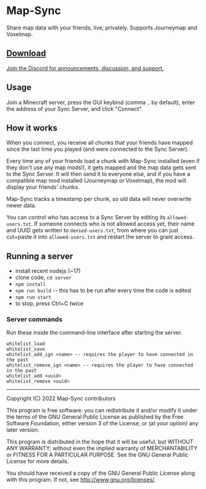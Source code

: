 # Map-Sync

Share map data with your friends, live, privately.
Supports Journeymap and Voxelmap.

## [Download](https://github.com/CivPlatform/map-sync/releases)

[Join the Discord for announcements, discussion, and support.](https://discord.gg/khMPvWjnKt)

## Usage

Join a Minecraft server, press the GUI keybind (comma `,` by default), enter the address of your Sync Server, and click "Connect".

## How it works

When you connect, you receive all chunks that your friends have mapped since the last time you played (and were connected to the Sync Server).

Every time any of your friends load a chunk with Map-Sync installed (even if they don't use any map mods!), it gets mapped and the map data gets sent to the Sync Server. It will then send it to everyone else, and if you have a compatible map mod installed (Journeymap or Voxelmap), the mod will display your friends' chunks.

Map-Sync tracks a timestamp per chunk, so old data will never overwrite newer data.

You can control who has access to a Sync Server by editing its `allowed-users.txt`. If someone connects who is not allowed access yet, their name and UUID gets written to `denied-users.txt`, from where you can just cut+paste it into `allowed-users.txt` and restart the server to grant access.

## Running a server

- install recent nodejs (~17)
- clone code, `cd server`
- `npm install`
- `npm run build` -- this has to be run after every time the code is edited
- `npm run start`
- to stop, press Ctrl+C twice

### Server commands

Run these inside the command-line interface after starting the server.

```
whitelist_load
whitelist_save
whitelist_add_ign <name> -- requires the player to have connected in the past
whitelist_remove_ign <name> -- requires the player to have connected in the past
whitelist_add <uuid>
whitelist_remove <uuid>
```

---

Copyright (C) 2022 Map-Sync contributors

This program is free software: you can redistribute it and/or modify
it under the terms of the GNU General Public License as published by
the Free Software Foundation, either version 3 of the License, or
(at your option) any later version.

This program is distributed in the hope that it will be useful,
but WITHOUT ANY WARRANTY; without even the implied warranty of
MERCHANTABILITY or FITNESS FOR A PARTICULAR PURPOSE.  See the
GNU General Public License for more details.

You should have received a copy of the GNU General Public License
along with this program.  If not, see <http://www.gnu.org/licenses/>.
